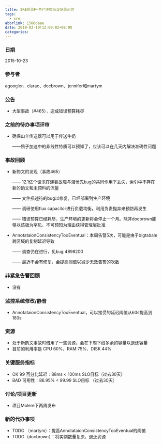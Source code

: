 ```yaml
---
title: SRE附录F~生产环境会议记录示范
tags:
  - sre
abbrlink: 1566daae
date: 2019-03-10T12:09:02+08:00
categories:
---
```

### 日期
2015-10-23

### 参与者
agoogler、clarac、docbrown、jennifer和martym

### 公告
+ 大型事故（#465），造成错误预算耗尽

### 之前的待办事项评审
+ 确保山羊传送器可以用于传送牛奶

  ——质子加速中的非线性特质可以预知了，应该可以在几天内解决准确性问题

### 事故回顾
+ 新韵文的发现（事故465）

  —— 12.1亿个请求在连锁故障与潜伏先bug的共同作用下丢失，索引中不存在新的韵文和未预料的流量

  —— 文件描述符的bug以修复，已经部署到生产环境

  —— 调研使用flux
capacitor进行负载均衡，利用负责抛弃来预防再发生

  —— 错误预算已经耗尽，生产环境的更新将会停止一个月。除非docbrown能够以该极为罕见、不可预知为理由获得管理层批准

+ AnnotataionConsistencyTooEventual：本周告警5次，可能是由于bigtabale跨区域的复制延迟导致

  —— 调查仍在进行，见bug 4898200

  —— 最近不会有修复，会提高阈值以减少无效告警的次数

### 非紧急告警回顾
+ 没有

### 监控系统修改/静音
+ AnnotataionConsistencyTooEventual，可以接受的延迟阈值从60s提高到180s

### 资源
+ 处于新韵文事故时借用了一些资源，会在下周下线多余的容量以退还容量
+ 目前的利用率是 CPU 60%、RAM 75%、DISK 44%

### 关键服务指标
+ OK 99 百分比延迟：88ms < 100ms SLO目标（过去30天）
+ BAD 可用性：86.95% < 99.99 SLO目标 （过去30天）

### 讨论/项目更新
+ 项目Molere下两周发布

### 新的代办事项
+ TODO （martym）：提高AnnotataionConsistencyTooEventual的阈值
+ TODO（docbrown）：将实例数量复原，退还资源
